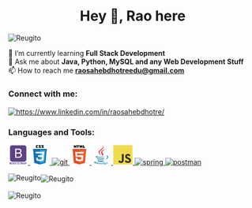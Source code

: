 <h1 align="center"> Hey 👋, Rao here </h1>
<p align="left"> <img src="https://komarev.com/ghpvc/?username=Reugito&label=Profile%20views&color=0e75b6&style=flat" alt="Reugito" /> </p>

🌱 I’m currently learning **Full Stack Development**<br>
💬 Ask me about **Java, Python, MySQL and any Web Development Stuff**<br>
📫 How to reach me  **raosahebdhotreedu@gmail.com**<br>

<h3 align="left">Connect with me:</h3>
<a href="https://www.linkedin.com/in/raosahebdhotre/" target="_blank">
    <img align="center" src="https://www.flaticon.com/svg/static/icons/svg/174/174857.svg" alt="https://www.linkedin.com/in/raosahebdhotre/" height="30" width="40" />
</a>
<h3 align="left">Languages and Tools:</h3>
<p align="left">
    <a href="https://getbootstrap.com" target="_blank"> 
        <img src="https://raw.githubusercontent.com/devicons/devicon/master/icons/bootstrap/bootstrap-plain-wordmark.svg" alt="bootstrap" width="40" height="40"/> 
    </a> 
    <a href="https://www.w3schools.com/css/" target="_blank"> 
    <img src="https://raw.githubusercontent.com/devicons/devicon/master/icons/css3/css3-original-wordmark.svg" alt="css3" width="40" height="40"/>
    </a>
 
 <a href="https://git-scm.com/" target="_blank"> 
     <img src="https://www.vectorlogo.zone/logos/git-scm/git-scm-icon.svg" alt="git" width="40" height="40"/>
    </a>
    <a href="https://www.w3.org/html/" target="_blank"> 
        <img src="https://raw.githubusercontent.com/devicons/devicon/master/icons/html5/html5-original-wordmark.svg" alt="html5" width="40" height="40"/> 
    </a> 
    <a href="https://www.java.com" target="_blank"> 
        <img src="https://raw.githubusercontent.com/devicons/devicon/master/icons/java/java-original.svg" alt="java" width="40" height="40"/> 
    </a> 
    <a href="https://developer.mozilla.org/en-US/docs/Web/JavaScript" target="_blank"> 
        <img src="https://raw.githubusercontent.com/devicons/devicon/master/icons/javascript/javascript-original.svg" alt="javascript" width="40" height="40"/> 
    </a>
    <a href="https://spring.io/" target="_blank"> 
        <img src="https://www.vectorlogo.zone/logos/springio/springio-icon.svg" alt="spring" width="40" height="40"/>
    </a>
    <a href="https://postman.com" target="_blank"> 
        <img src="https://www.vectorlogo.zone/logos/getpostman/getpostman-icon.svg" alt="postman" width="40" height="40"/>
    </a>
</p>
<div style="margin-top: 15px">
  <img align="left" src="https://github-readme-stats.vercel.app/api/top-langs?username=Reugito&show_icons=true&locale=en&layout=compact" alt="Reugito" />
</div>
<div style="margin-top: 15px">
  <img align="center" src="https://github-readme-stats.vercel.app/api?username=Reugito&show_icons=true&locale=en" alt="Reugito" />
</div>
<div style="margin-top: 15px">
  <img align="center" src="https://github-readme-streak-stats.herokuapp.com/?user=Reugito&" alt="Reugito" />
</div>
    



